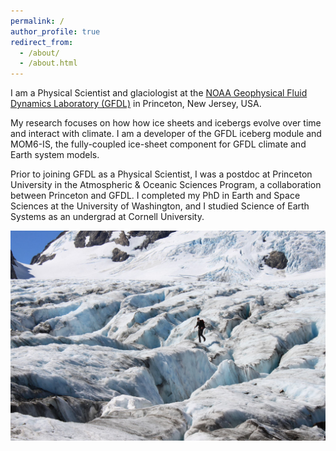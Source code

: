 ```yaml
---
permalink: /
author_profile: true
redirect_from: 
  - /about/
  - /about.html
---
```


I am a Physical Scientist and glaciologist at the [NOAA Geophysical Fluid Dynamics Laboratory (GFDL)](https://www.gfdl.noaa.gov/) in Princeton, New Jersey, USA.

My research focuses on how how ice sheets and icebergs evolve over time and interact with climate. I am a developer of the GFDL iceberg module and MOM6-IS, the fully-coupled ice-sheet component for GFDL climate and Earth system models.

Prior to joining GFDL as a Physical Scientist, I was a postdoc at Princeton University in the Atmospheric & Oceanic Sciences Program, a collaboration between Princeton and GFDL. I completed my PhD in Earth and Space Sciences at the University of Washington, and I studied Science of Earth Systems as an undergrad at Cornell University.

![](/images/huth_on_glacier.jpg)